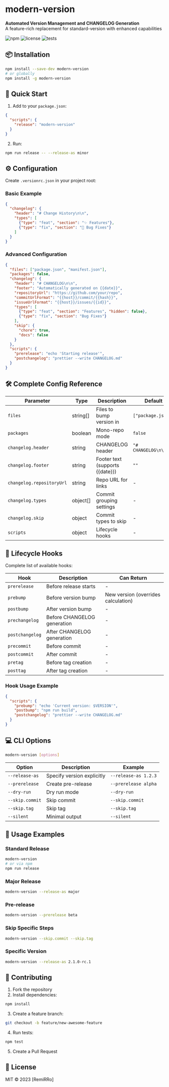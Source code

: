 # modern-version

**Automated Version Management and CHANGELOG Generation**  
A feature-rich replacement for standard-version with enhanced capabilities

![npm](https://img.shields.io/npm/v/modern-version)
![license](https://img.shields.io/npm/l/modern-version)
![tests](https://img.shields.io/badge/tests-100%25-green)

## 📦 Installation

```bash
npm install --save-dev modern-version
# or globally
npm install -g modern-version
```

## 🚀 Quick Start

1. Add to your `package.json`:
```json
{
  "scripts": {
    "release": "modern-version"
  }
}
```

2. Run:
```bash
npm run release -- --release-as minor
```

## ⚙️ Configuration

Create `.versionrc.json` in your project root:

### Basic Example
```json
{
  "changelog": {
    "header": "# Change History\n\n",
    "types": [
      {"type": "feat", "section": "✨ Features"},
      {"type": "fix", "section": "🐞 Bug Fixes"}
    ]
  }
}
```

### Advanced Configuration
```json
{
  "files": ["package.json", "manifest.json"],
  "packages": false,
  "changelog": {
    "header": "# CHANGELOG\n\n",
    "footer": "Automatically generated on {{date}}",
    "repositoryUrl": "https://github.com/your/repo",
    "commitUrlFormat": "{{host}}/commit/{{hash}}",
    "issueUrlFormat": "{{host}}/issues/{{id}}",
    "types": [
      {"type": "feat", "section": "Features", "hidden": false},
      {"type": "fix", "section": "Bug Fixes"}
    ],
    "skip": {
      "chore": true,
      "docs": false
    }
  },
  "scripts": {
    "prerelease": "echo 'Starting release'",
    "postchangelog": "prettier --write CHANGELOG.md"
  }
}
```

## 🛠 Complete Config Reference

| Parameter | Type | Description | Default |
|-----------|------|-------------|---------|
| `files` | string[] | Files to bump version in | `["package.json"]` |
| `packages` | boolean | Mono-repo mode | `false` |
| `changelog.header` | string | CHANGELOG header | `"# CHANGELOG\n\n"` |
| `changelog.footer` | string | Footer text (supports {{date}}) | `""` |
| `changelog.repositoryUrl` | string | Repo URL for links | - |
| `changelog.types` | object[] | Commit grouping settings | - |
| `changelog.skip` | object | Commit types to skip | - |
| `scripts` | object | Lifecycle hooks | - |

## 🔄 Lifecycle Hooks

Complete list of available hooks:

| Hook | Description | Can Return |
|------|-------------|------------|
| `prerelease` | Before release starts | - |
| `prebump` | Before version bump | New version (overrides calculation) |
| `postbump` | After version bump | - |
| `prechangelog` | Before CHANGELOG generation | - |
| `postchangelog` | After CHANGELOG generation | - |
| `precommit` | Before commit | - |
| `postcommit` | After commit | - |
| `pretag` | Before tag creation | - |
| `posttag` | After tag creation | - |

### Hook Usage Example
```json
{
  "scripts": {
    "prebump": "echo 'Current version: $VERSION'",
    "postbump": "npm run build",
    "postchangelog": "prettier --write CHANGELOG.md"
  }
}
```

## 💻 CLI Options

```bash
modern-version [options]
```

| Option | Description | Example |
|--------|-------------|---------|
| `--release-as` | Specify version explicitly | `--release-as 1.2.3` |
| `--prerelease` | Create pre-release | `--prerelease alpha` |
| `--dry-run` | Dry run mode | `--dry-run` |
| `--skip.commit` | Skip commit | `--skip.commit` |
| `--skip.tag` | Skip tag | `--skip.tag` |
| `--silent` | Minimal output | `--silent` |

## 📌 Usage Examples

### Standard Release
```bash
modern-version
# or via npm
npm run release
```

### Major Release
```bash
modern-version --release-as major
```

### Pre-release
```bash
modern-version --prerelease beta
```

### Skip Specific Steps
```bash
modern-version --skip.commit --skip.tag
```

### Specific Version
```bash
modern-version --release-as 2.1.0-rc.1
```

## 🤝 Contributing

1. Fork the repository
2. Install dependencies:
```bash
npm install
```
3. Create a feature branch:
```bash
git checkout -b feature/new-awesome-feature
```
4. Run tests:
```bash
npm test
```
5. Create a Pull Request

## 📜 License

MIT © 2023 [RemiRRo]